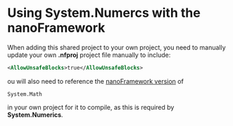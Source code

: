﻿# Using System.Numercs with the nanoFramework

When adding this shared project to your own project, you need to manually update your own **.nfproj** project file manually to include:

```xml
<AllowUnsafeBlocks>true</AllowUnsafeBlocks>
```

ou will also need to reference the [nanoFramework version](https://docs.nanoframework.net/api/nanoFramework.System.Math.html) of

```
System.Math
```

in your own project for it to compile, as this is required by **System.Numerics**.
